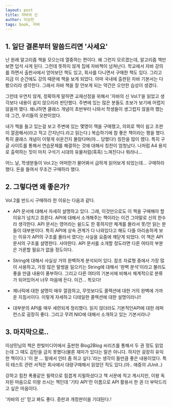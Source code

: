 ```yaml
---
layout: post
title: 자바의 신
author: 이상민
tags: book, 자바
---
```


## 1. 일단 결론부터 말씀드리면 '사세요'

난 원래 알고리즘 책을 모으는데 열중하는 편이다. 왜 그런지 모르겠는데, 알고리즘 책만 보면 덥석 사게 된다. 그런데 뜻하지 않게 집에 자바책이 넘쳐난다. 학교에서 자바 강의를 하면서 출판사에서 얻어보던 책도 있고, 회사를 다니면서 구매한 책도 있다. 그리고 지금 이 순간에도 강의 때문에 책을 보게 되었다. 아마 국내에 출판된 자바 기본서는 다 봤으리라 생각한다. 그래서 자바 책을 잘 안보게 되는 약간은 오만한 습성이 생겼다.

그런데 우연치 않게, 정확하게 말하면 교재선정을 위해서 '자바의 신 Vol.1'을 읽었고 생각보다 내용이 쉽지 않으리라 판단했다. 주변에 있는 많은 분들도 초보가 보기에 어렵지 않을까 했다. 왜냐하면 클래스 개념이 초반부터 나와서 학생들이 생그럽지 않을까 했는데 그건, 우리들의 오판이었다. 

내가 책을 들고 있는걸 보고 주변에 있는 몇명이 책을 구매했고, 의외로 책이 쉽고 조판이 깔끔해서(라고 적고 간지난다.라고 읽는다.) 복습하기에 참 좋은 책이라는 평을 했다. 특히 클래스 개념이 이렇게 쉬운건지 몰랐다며(아... 당했다!) 칭찬을 많이 헸다. 특히 구글 사이트를 통해서 연습문제를 해결하는 것에 대해서 칭찬이 엄청났다. 나처럼 A4 용지로 출력하는 짓이 마치 구석기 시대의 유물처럼(흑흑) 느껴진다나 뭐라나...


어느 날, 학생분들이 Vol.2는 어떠한가 물어봐서 급하게 읽어보게 되었는데... 구매하라 했다.  돈을 들여서 무조건 구매하라 했다. 

## 2. 그렇다면 왜 좋은가?

Vol.2를 반드시 구매하라 한 이유는 다음과 같다.

* API 문서에 대해서 자세히 설명하고 있다. 그래, 이것만으로도 이 책을 구매해야 할 이유가 넘치고 흐른다. API에 대해서 소개해주는 책이라는 이건 그야말로 신의 한수라 생각한다. API 문서는 영어라는 쉴드도 한 몫하지만 체계를 몰라서 못/안 읽는 분들이 대부분이다. 특히 API에 상속 관계가 다 나와있다고 해도 다들 아리송하게 보는 이유가 API의 구조를 몰라서 였다는 사실을 요즘에 깨닫게 되었다. 이 책은 API 문서의 구조를 설명한다. 사야한다. API 문서를 소개할 정도라면 다른 여타의 부분은 거론할 필요가 없을 정도이다.

* String에 대해서 사실상 거의 완벽하게 분석되어 있다. 참조 자료형 중에서 가장 많이 사용하고, 가장 많은 말썽을 일으키는 String에 대해서 '완벽 분석'이라고 불러도 좋을 만큼 내용이 풍부하다. 그리고 다른 여타의 기본서에 비해서 체계적으로 분류가 되어있어서 너무 마음에 든다. 이건... 쵝오다!

* 제너릭에 대한 설명이 매우 깔끔하고, 무엇보다도 콜렉션에 대한 거의 완벽에 가까운 지침서이다. 이렇게 자세하고 디테일한 콜렉션에 대한 설명이라니!!

* 대부분의 API를 매우 세련되게 정리했다. 읽지 않더라도 기본적인API에 대한 레퍼런스로 굉장히 좋다. 그리고 무려 NIO에 대해서 소개하고 있는 기본서라니!

## 3. 마지막으로..

이상민님의 책은 한빛미디어에서 출판한 Blog2Blog 씨리즈를 통해서 두 권 정도 읽었는데 그 때도 감탄을 금치 못했다(물론 재미가 있다는 말은 아니다. 하지만 굉장히 유익한 책이다.) '이 분 ... 밑에서 인터 좀 하고 싶다.'라는 생각이 들만큼 좋은 내용이었다. 특히 테스트 관련 서적은 회사에서 대량구매해서 읽었던 적도 있다.(아.. 애증의 JUnit..)

강하고 힘찬 폭풍같은 필력으로 힘겹게 지필하셨다고 책 서문에 적고 계시지만, 이왕 독자된 마음으로 이왕 쓰시는 책인데 '기타 API'란 이름으로 API 활용서 한 권 더 부탁드리고 싶은 마음이다.

'자바의 신' 믿고 봐도 좋다. 증판과 개정판이을 기대된다.!